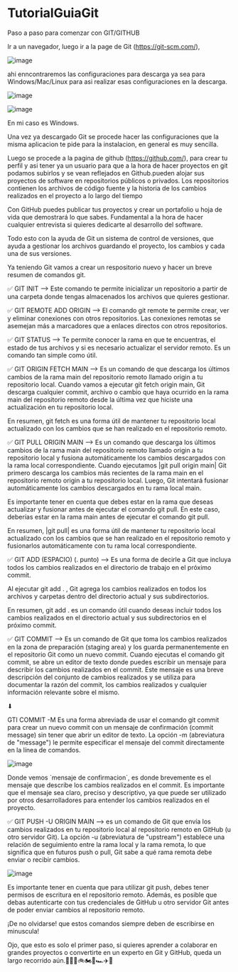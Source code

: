 # TutorialGuiaGit

Paso a paso para comenzar con GIT/GITHUB

Ir a un navegador, luego ir a la page de Git (https://git-scm.com/),



![image](https://user-images.githubusercontent.com/125577159/220125061-fafd1503-ec49-426e-a5cf-cd708c1ee579.png)



ahi enncontraremos las configuraciones para descarga ya sea para Windows/Mac/Linux para asi realizar esas configuraciones en la descarga.

![image](https://user-images.githubusercontent.com/125577159/220125402-316026b3-a5eb-4328-be03-b36c5f22d9ab.png)



![image](https://user-images.githubusercontent.com/125577159/220125466-9def643e-adc6-4178-97a9-c2c135676918.png)


En mi caso es Windows.

Una vez ya descargado Git se procede hacer las configuraciones que la misma aplicacion te pide para la instalacion, en general es muy sencilla.

Luego se procede a la pagina de github  (https://github.com/), para crear tu perfil y asi tener ya un usuario para que a la hora de hacer proyectos en git podamos subirlos y se vean reflejados en Github.pueden alojar sus proyectos de software en repositorios públicos o privados. Los repositorios contienen los archivos de código fuente y la historia de los cambios realizados en el proyecto a lo largo del tiempo


Con GitHub puedes publicar tus proyectos y crear un portafolio u hoja de vida que demostrará lo que sabes. Fundamental a la hora de hacer cualquier entrevista si quieres dedicarte al desarrollo del software.

Todo esto con la ayuda de Git un sistema de control de versiones, que ayuda a gestionar los archivos guardando el proyecto, los cambios y cada una de sus versiones.

Ya teniendo Git vamos a crear un respositorio nuevo y hacer un breve resumen de comandos git.

✅ GIT INIT --> Este comando te permite inicializar un repositorio a partir de una carpeta donde tengas almacenados los archivos que quieres gestionar.

✅ GIT REMOTE ADD ORIGIN --> El comando git remote te permite crear, ver y eliminar conexiones con otros repositorios. Las conexiones remotas se asemejan más a marcadores que a enlaces directos con otros repositorios.

✅ GIT STATUS --> Te permite conocer la rama en que te encuentras, el estado de tus archivos y si es necesario actualizar el servidor remoto. Es un comando tan simple como útil.

✅ GIT ORIGIN FETCH MAIN --> Es un comando de que descarga los últimos cambios de la rama main del repositorio remoto llamado origin a tu repositorio local.
Cuando vamos a ejecutar git fetch origin main, Git descarga cualquier commit, archivo o cambio que haya ocurrido en la rama main del repositorio remoto desde la última vez que hiciste una actualización en tu repositorio local.

En resumen, git fetch es una forma útil de mantener tu repositorio local actualizado con los cambios que se han realizado en el repositorio remoto.

✅ GIT PULL ORIGIN MAIN --> Es un comando que descarga los últimos cambios de la rama main del repositorio remoto llamado origin a tu repositorio local y fusiona automáticamente los cambios descargados con la rama local correspondiente.
Cuando ejecutamos |git pull origin main|  Git primero descarga los cambios más recientes de la rama main en el repositorio remoto origin a tu repositorio local. Luego, Git intentará fusionar automáticamente los cambios descargados en tu rama local main.

Es importante tener en cuenta que debes estar en la rama que deseas actualizar y fusionar antes de ejecutar el comando git pull. En este caso, deberías estar en la rama main antes de ejecutar el comando git pull.

En resumen, |git pull| es una forma útil de mantener tu repositorio local actualizado con los cambios que se han realizado en el repositorio remoto y fusionarlos automáticamente con tu rama local correspondiente.

✅ GIT ADD (ESPACIO) (. punto) -->  Es una forma de decirle a Git que incluya todos los cambios realizados en el directorio de trabajo en el próximo commit.

Al ejecutar git add . , Git agrega los cambios realizados en todos los archivos y carpetas dentro del directorio actual y sus subdirectorios.

En resumen, git add . es un comando útil cuando deseas incluir todos los cambios realizados en el directorio actual y sus subdirectorios en el próximo commit.

✅ GIT COMMIT --> Es un comando de Git que toma los cambios realizados en la zona de preparación (staging area) y los guarda permanentemente en el repositorio Git como un nuevo commit.
Cuando ejecutas el comando git commit, se abre un editor de texto donde puedes escribir un mensaje para describir los cambios realizados en el commit. Este mensaje es una breve descripción del conjunto de cambios realizados y se utiliza para documentar la razón del commit, los cambios realizados y cualquier información relevante sobre el mismo.

⬇

GTI COMMIT -M Es una forma abreviada de usar el comando git commit para crear un nuevo commit con un mensaje de confirmación (commit message) sin tener que abrir un editor de texto. La opción -m (abreviatura de "message") le permite especificar el mensaje del commit directamente en la línea de comandos.


![image](https://user-images.githubusercontent.com/125577159/220134625-b4a199d5-67bb-46f7-8252-25598c7546dd.png)

Donde vemos ´mensaje de confirmacion´, es donde brevemente es el mensaje que describe los cambios realizados en el commit. Es importante que el mensaje sea claro, preciso y descriptivo, ya que puede ser utilizado por otros desarrolladores para entender los cambios realizados en el proyecto.


✅ GIT PUSH -U ORIGIN MAIN --> es un comando de Git que envía los cambios realizados en tu repositorio local al repositorio remoto en GitHub (u otro servidor Git). La opción -u (abreviatura de "upstream") establece una relación de seguimiento entre la rama local y la rama remota, lo que significa que en futuros push o pull, Git sabe a qué rama remota debe enviar o recibir cambios.

![image](https://user-images.githubusercontent.com/125577159/220134872-c0a91732-558e-4ef1-8c63-3876a8b5c722.png)

Es importante tener en cuenta que para utilizar git push, debes tener permisos de escritura en el repositorio remoto. Además, es posible que debas autenticarte con tus credenciales de GitHub u otro servidor Git antes de poder enviar cambios al repositorio remoto.


¡De no olvidarse! que estos comandos siempre deben de escribirse en minuscula!


Ojo, que esto es solo el primer paso, si quieres aprender a colaborar en grandes proyectos o convertirte en un experto en Git y GitHub, queda un largo recorrido aún.🧍🏻‍♂️🚲🏍🚗🏎✈🚀
